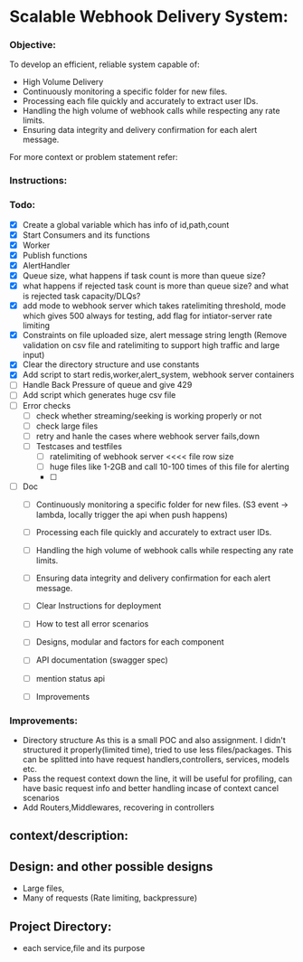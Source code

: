 # Scalable Webhook Delivery System:

### Objective:
To develop an efficient, reliable system capable of:

- High Volume Delivery
- Continuously monitoring a specific folder for new files.
- Processing each file quickly and accurately to extract user IDs.
- Handling the high volume of webhook calls while respecting any rate limits.
- Ensuring data integrity and delivery confirmation for each alert message.

For more context or problem statement refer: 



### Instructions:






### Todo:

- [x] Create a global variable which has info of id,path,count
- [x] Start Consumers and its functions
- [x] Worker
- [x] Publish functions
- [x] AlertHandler
- [x] Queue size, what happens if task count is more than queue size?
- [x] what happens if rejected task count is more than queue size? and what is rejected task capacity/DLQs?
- [x] add mode to webhook server which takes ratelimiting threshold, mode which gives 500 always for testing, add flag for intiator-server rate limiting
- [x] Constraints on file uploaded size, alert message string length (Remove validation on csv file and ratelimiting to support high traffic and large input)
- [x] Clear the directory structure and use constants
- [x] Add script to start redis,worker,alert_system, webhook server containers
- [ ] Handle Back Pressure of queue and give 429
- [ ] Add script which generates huge csv file
- [ ] Error checks
    - [ ] check whether streaming/seeking is working properly or not
    - [ ] check large files 
    - [ ] retry and hanle the cases where webhook server fails,down
    - [ ] Testcases and testfiles
        - [ ] ratelimiting of webhook server <<<< file row size
        - [ ] huge files like 1-2GB and call 10-100 times of this file for alerting
        - [ ]

- [ ] Doc
    - [ ] Continuously monitoring a specific folder for new files. (S3 event -> lambda, locally trigger the api when push happens)
    - [ ] Processing each file quickly and accurately to extract user IDs.
    - [ ] Handling the high volume of webhook calls while respecting any rate limits.
    - [ ] Ensuring data integrity and delivery confirmation for each alert message.
    - [ ] Clear Instructions for deployment
    - [ ] How to test all error scenarios
    - [ ] Designs, modular and factors for each component
    - [ ] API documentation (swagger spec)
    - [ ] mention status api
    - [ ] Improvements



### Improvements:

- Directory structure 
    As this is a small POC and also assignment. I didn't structured it properly(limited time), tried to use less files/packages. This can be splitted into have request handlers,controllers, services, models etc.
- Pass the request context down the line, it will be useful for profiling, can have basic request info and  better handling incase of context cancel scenarios
- Add Routers,Middlewares, recovering in controllers



## context/description:


## Design: and other possible designs

- Large files,
- Many of requests (Rate limiting, backpressure)



## Project Directory:

- each service,file and its purpose